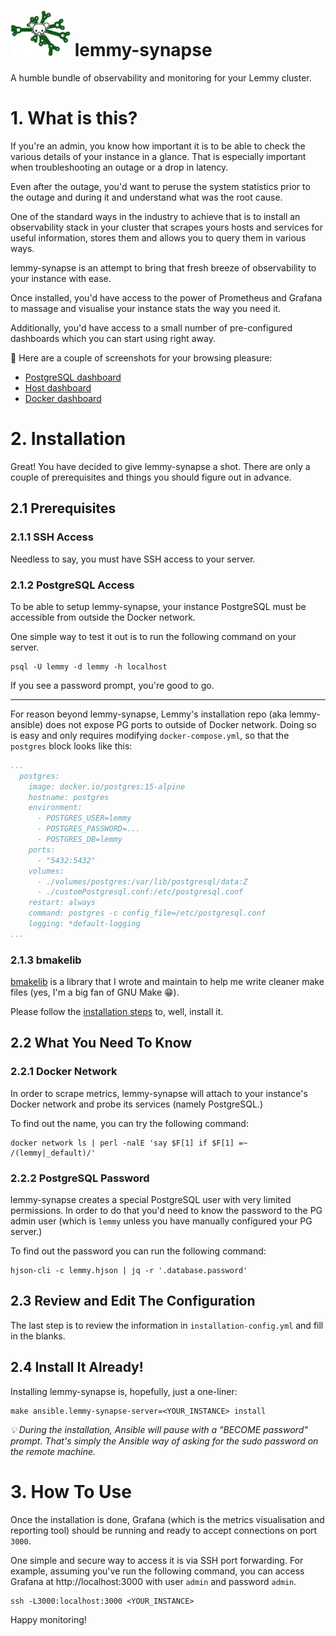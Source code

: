 <h1 style="vertical-align: center"><img src="doc/img/lemmy-synapse-logo.png" style="width: 96px;"/> lemmy-synapse </h1>

A humble bundle of observability and monitoring for your Lemmy cluster.

# 1. What is this?

If you're an admin, you know how important it is to be able to check the various details
of your instance in a glance.  That is especially important when troubleshooting an outage
or a drop in latency.

Even after the outage, you'd want to peruse the system statistics prior to the outage and
during it and understand what was the root cause.

One of the standard ways in the industry to achieve that is to install an observability
stack in your cluster that scrapes yours hosts and services for useful information, stores
them and allows you to query them in various ways.

lemmy-synapse is an attempt to bring that fresh breeze of observability to your instance
with ease.

Once installed, you'd have access to the power of Prometheus and Grafana to massage and
visualise your instance stats the way you need it.

Additionally, you'd have access to a small number of pre-configured dashboards which you
can start using right away.

📸 Here are a couple of screenshots for your browsing pleasure:

* [PostgreSQL dashboard](doc/img/pg-stats.png)
* [Host dashboard](doc/img/host-stats.png)
* [Docker dashboard](doc/img/docker-stats.png)

# 2. Installation

Great!  You have decided to give lemmy-synapse a shot.  There are only a couple of
prerequisites and things you should figure out in advance.

## 2.1 Prerequisites

### 2.1.1 SSH Access

Needless to say, you must have SSH access to your server.

### 2.1.2 PostgreSQL Access

To be able to setup lemmy-synapse, your instance PostgreSQL must be accessible from
outside the Docker network.

One simple way to test it out is to run the following command on your server.

```text
psql -U lemmy -d lemmy -h localhost
```

If you see a password prompt, you're good to go.

---

For reason beyond lemmy-synapse, Lemmy's installation repo (aka lemmy-ansible) does not
expose PG ports to outside of Docker network.  Doing so is easy and only requires
modifying `docker-compose.yml`, so that the `postgres` block looks like this:

```yaml
...
  postgres:
    image: docker.io/postgres:15-alpine
    hostname: postgres
    environment:
      - POSTGRES_USER=lemmy
      - POSTGRES_PASSWORD=...
      - POSTGRES_DB=lemmy
    ports:
      - "5432:5432"
    volumes:
      - ./volumes/postgres:/var/lib/postgresql/data:Z
      - ./customPostgresql.conf:/etc/postgresql.conf
    restart: always
    command: postgres -c config_file=/etc/postgresql.conf
    logging: *default-logging
...    
```

### 2.1.3 bmakelib

[bmakelib](https://github.com/bahmanm/bmakelib) is a library that I wrote and maintain to
help me write cleaner make files (yes, I'm a big fan of GNU Make 😁).

Please follow the [installation steps](https://github.com/bahmanm/bmakelib#how-to-install)
to, well, install it.

## 2.2 What You Need To Know

### 2.2.1 Docker Network 

In order to scrape metrics, lemmy-synapse will attach to your instance's Docker network
and probe its services (namely PostgreSQL.)

To find out the name, you can try the following command:

```text
docker network ls | perl -nalE 'say $F[1] if $F[1] =~ /(lemmy|_default)/'
```

### 2.2.2 PostgreSQL Password

lemmy-synapse creates a special PostgreSQL user with very limited permissions.  In order
to do that you'd need to know the password to the PG admin user (which is `lemmy` unless
you have manually configured your PG server.)

To find out the password you can run the following command:

```text
hjson-cli -c lemmy.hjson | jq -r '.database.password'
```

## 2.3 Review and Edit The Configuration

The last step is to review the information in `installation-config.yml` and fill in the
blanks. 

## 2.4 Install It Already!

Installing lemmy-synapse is, hopefully, just a one-liner:

```text
make ansible.lemmy-synapse-server=<YOUR_INSTANCE> install
```

_💡 During the installation, Ansible will pause with a "BECOME
password" prompt.  That's simply the Ansible way of asking for the
sudo password on the remote machine._

# 3. How To Use

Once the installation is done, Grafana (which is the metrics visualisation and reporting
tool) should be running and ready to accept connections on port `3000`.

One simple and secure way to access it is via SSH port forwarding.  For example, assuming
you've run the following command, you can access Grafana at http://localhost:3000 with
user `admin` and password `admin`.

```text
ssh -L3000:localhost:3000 <YOUR_INSTANCE>
```

Happy monitoring!

